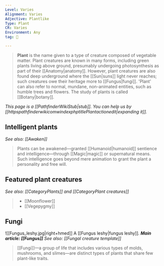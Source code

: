 ```yaml
---
Level: Varies
Alignment: Varies
Adjective: Plantlike
Type: Plant
CR: Varies
Environment: Any
tag: 👹

---
```


> **Plant** is the name given to a type of creature composed of vegetable matter. Plant creatures are known in many forms, including green plants living above ground, presumably undergoing photosynthesis as part of their [[Anatomy|anatomy]]. However, plant creatures are also found deep underground where the [[Sun|suns]] light never reaches; such creatures owe their heritage more to [[Fungus|fungi]]. 'Plant' can also refer to normal, mundane, non-animated entities, such as humble trees and flowers. The study of plants is called [[Botany|botany]].



*This page is a [[PathfinderWikiStub|stub]]. You can help us by [[httpspathfinderwikicomwindexphptitlePlantactionedit|expanding it]].*



## Intelligent plants

*See also: [[Awaken]]*
> Plants can be awakened—granted [[Humanoid|humanoid]] sentience and intelligence—through [[Magic|magic]] or supernatural means. Such intelligence goes beyond mere animation to grant the plant a personality and free will.


## Featured plant creatures

*See also: [[CategoryPlants]] and [[CategoryPlant creatures]]*
> - [[Moonflower]]
> - [[Vegepygmy]]

## Fungi

![[Fungus_leshy.jpg|right+hmed]] 
 A [[Fungus leshy|fungus leshy]].
***Main article: [[Fungus]]***
*See also: [[Fungal creature template]]*
> [[Fungi]]—a group of life that includes various types of molds, mushrooms, and slimes—are distinct types of plants that share few plant-like traits.








